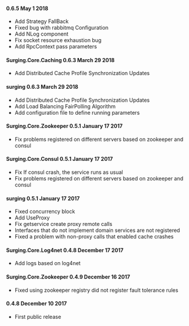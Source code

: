 ####  0.6.5 May 1 2018
- Add Strategy FallBack
- Fixed bug with rabbitmq Configuration
- Add NLog component
- Fix socket resource exhaustion bug
- Add RpcContext pass parameters

#### Surging.Core.Caching 0.6.3 March 29 2018
- Add Distributed Cache Profile Synchronization Updates 

#### surging 0.6.3 March 29 2018
- Add Distributed Cache Profile Synchronization Updates 
- Add Load Balancing FairPolling Algorithm  
- Add configuration file to define running parameters

#### Surging.Core.Zookeeper 0.5.1 January 17 2017
- Fix problems registered on different servers based on zookeeper and consul

#### Surging.Core.Consul 0.5.1 January 17 2017
- Fix If consul crash, the service runs as usual
- Fix problems registered on different servers based on zookeeper and consul

#### surging 0.5.1 January 17 2017
- Fixed concurrency block
- Add UseProxy
- Fix getservice create proxy remote calls 
- Interfaces that do not implement domain services are not registered
- Fixed a problem with non-proxy calls that enabled cache crashes

#### Surging.Core.Log4net 0.4.8 December 17 2017
- Add logs based on log4net

#### Surging.Core.Zookeeper 0.4.9 December 16 2017
- Fixed using zookeeper registry did not register fault tolerance rules

#### 0.4.8 December 10 2017
- First public release
